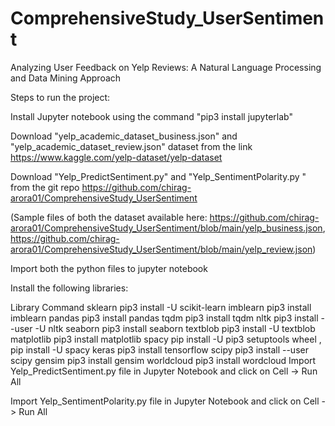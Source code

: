 # ComprehensiveStudy_UserSentiment
Analyzing User Feedback on Yelp Reviews: A Natural Language Processing and Data Mining Approach

Steps to run the project:

Install Jupyter notebook using the command "pip3 install jupyterlab"

Download "yelp_academic_dataset_business.json" and "yelp_academic_dataset_review.json" dataset from the link https://www.kaggle.com/yelp-dataset/yelp-dataset

Download "Yelp_PredictSentiment.py" and "Yelp_SentimentPolarity.py " from the git repo https://github.com/chirag-arora01/ComprehensiveStudy_UserSentiment

(Sample files of both the dataset available here: https://github.com/chirag-arora01/ComprehensiveStudy_UserSentiment/blob/main/yelp_business.json, https://github.com/chirag-arora01/ComprehensiveStudy_UserSentiment/blob/main/yelp_review.json)

Import both the python files to jupyter notebook

Install the following libraries:

Library	Command
sklearn	pip3 install -U scikit-learn
imblearn	pip3 install imblearn
pandas	pip3 install pandas
tqdm	pip3 install tqdm
nltk	pip3 install --user -U nltk
seaborn	pip3 install seaborn
textblob	pip3 install -U textblob
matplotlib	pip3 install matplotlib
spacy	pip install -U pip3 setuptools wheel , pip install -U spacy
keras	pip3 install tensorflow
scipy	pip3 install --user scipy
gensim	pip3 install gensim
worldcloud	pip3 install wordcloud
Import Yelp_PredictSentiment.py file in Jupyter Notebook and click on Cell -> Run All

Import Yelp_SentimentPolarity.py file in Jupyter Notebook and click on Cell -> Run All
